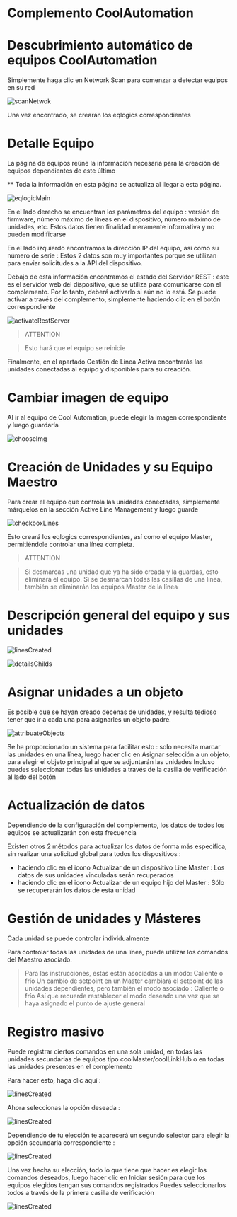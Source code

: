 # Complemento CoolAutomation




# Descubrimiento automático de equipos CoolAutomation


Simplemente haga clic en Network Scan para comenzar a detectar equipos en su red


![scanNetwok](./images/scanNetwork.png)


Una vez encontrado, se crearán los eqlogics correspondientes




# Detalle Equipo


La página de equipos reúne la información necesaria para la creación de equipos dependientes de este último

** Toda la información en esta página se actualiza al llegar a esta página.


![eqlogicMain](./images/eqlogicMain.png)

En el lado derecho se encuentran los parámetros del equipo : versión de firmware, número máximo de líneas en el dispositivo, número máximo de unidades, etc.
Estos datos tienen finalidad meramente informativa y no pueden modificarse



En el lado izquierdo encontramos la dirección IP del equipo, así como su número de serie : Estos 2 datos son muy importantes porque se utilizan para enviar solicitudes a la API del dispositivo. 


Debajo de esta información encontramos el estado del Servidor REST : este es el servidor web del dispositivo, que se utiliza para comunicarse con el complemento. Por lo tanto, deberá activarlo si aún no lo está. 
Se puede activar a través del complemento, simplemente haciendo clic en el botón correspondiente

![activateRestServer](./images/activateRestServer.png)

> ATTENTION

> Esto hará que el equipo se reinicie


Finalmente, en el apartado Gestión de Línea Activa encontrarás las unidades conectadas al equipo y disponibles para su creación.



# Cambiar imagen de equipo

Al ir al equipo de Cool Automation, puede elegir la imagen correspondiente y luego guardarla

![chooseImg](./images/chooseImg.png)


# Creación de Unidades y su Equipo Maestro

Para crear el equipo que controla las unidades conectadas, simplemente márquelos en la sección Active Line Management y luego guarde

![checkboxLines](./images/checkboxLines.png)

Esto creará los eqlogics correspondientes, así como el equipo Master, permitiéndole controlar una línea completa.

> ATTENTION

> Si desmarcas una unidad que ya ha sido creada y la guardas, esto eliminará el equipo. 
> Si se desmarcan todas las casillas de una línea, también se eliminarán los equipos Master de la línea


# Descripción general del equipo y sus unidades

![linesCreated](./images/linesCreated.png)


![detailsChilds](./images/detailsChilds.png)





# Asignar unidades a un objeto


Es posible que se hayan creado decenas de unidades, y resulta tedioso tener que ir a cada una para asignarles un objeto padre. 

![attribuateObjects](./images/attribuateObjects.png)

Se ha proporcionado un sistema para facilitar esto : solo necesita marcar las unidades en una línea, luego hacer clic en Asignar selección a un objeto, para elegir el objeto principal al que se adjuntarán las unidades
Incluso puedes seleccionar todas las unidades a través de la casilla de verificación al lado del botón



# Actualización de datos 


Dependiendo de la configuración del complemento, los datos de todos los equipos se actualizarán con esta frecuencia

Existen otros 2 métodos para actualizar los datos de forma más específica, sin realizar una solicitud global para todos los dispositivos :

- haciendo clic en el icono Actualizar de un dispositivo Line Master : Los datos de sus unidades vinculadas serán recuperados
- haciendo clic en el icono Actualizar de un equipo hijo del Master : Sólo se recuperarán los datos de esta unidad


# Gestión de unidades y Másteres


Cada unidad se puede controlar individualmente

Para controlar todas las unidades de una línea, puede utilizar los comandos del Maestro asociado. 

> Para las instrucciones, estas están asociadas a un modo: Caliente o frío
> Un cambio de setpoint en un Master cambiará el setpoint de las unidades dependientes, pero también el modo asociado : Caliente o frío
> Así que recuerde restablecer el modo deseado una vez que se haya asignado el punto de ajuste general



# Registro masivo


Puede registrar ciertos comandos en una sola unidad, en todas las unidades secundarias de equipos tipo coolMaster/coolLinkHub o en todas las unidades presentes en el complemento

Para hacer esto, haga clic aquí :



![linesCreated](./images/modalHistorize.png)



Ahora seleccionas la opción deseada :


![linesCreated](./images/chooseOptionHistorize.png)


Dependiendo de tu elección te aparecerá un segundo selector para elegir la opción secundaria correspondiente :


![linesCreated](./images/secondSelect.png)


Una vez hecha su elección, todo lo que tiene que hacer es elegir los comandos deseados, luego hacer clic en Iniciar sesión para que los equipos elegidos tengan sus comandos registrados
Puedes seleccionarlos todos a través de la primera casilla de verificación

![linesCreated](./images/selectedCmds.png)